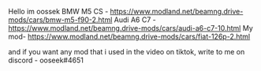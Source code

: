 Hello im oossek
BMW M5 CS - https://www.modland.net/beamng.drive-mods/cars/bmw-m5-f90-2.html
                         Audi A6 C7 - https://www.modland.net/beamng.drive-mods/cars/audi-a6-c7-10.html
My mod- https://www.modland.net/beamng.drive-mods/cars/fiat-126p-2.html

and if you want any mod that i used in the video on tiktok, write to me on discord - ooseek#4651
